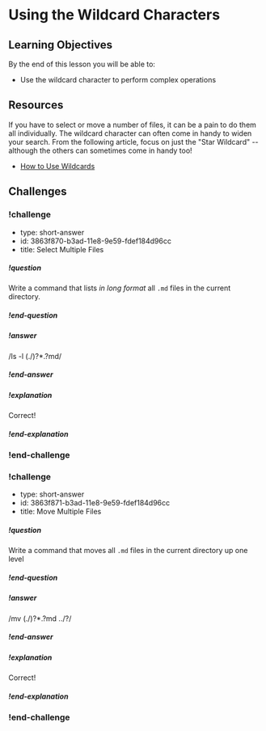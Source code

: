 # Using the Wildcard Characters

## Learning Objectives

By the end of this lesson you will be able to:

* Use the wildcard character to perform complex operations

## Resources

If you have to select or move a number of files, it can be a pain to do them all individually. The wildcard character can often come in handy to widen your search. From the following article, focus on just the "Star Wildcard" -- although the others can sometimes come in handy too!

* [How to Use Wildcards](http://www.linfo.org/wildcard.html)

## Challenges

<!-- Question -->

### !challenge

* type: short-answer
* id: 3863f870-b3ad-11e8-9e59-fdef184d96cc
* title: Select Multiple Files

##### !question

Write a command that lists _in long format_ all `.md` files in the current directory.

##### !end-question

##### !answer

/ls \-l (\.\/)?\*\.?md/

##### !end-answer

##### !explanation

Correct!

##### !end-explanation

### !end-challenge

<!-- Question -->

### !challenge

* type: short-answer
* id: 3863f871-b3ad-11e8-9e59-fdef184d96cc
* title: Move Multiple Files

##### !question

Write a command that moves all `.md` files in the current directory up one level

##### !end-question

##### !answer

/mv (\.\/)?\*\.?md \.\.\/?/

##### !end-answer

##### !explanation

Correct!

##### !end-explanation

### !end-challenge
